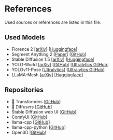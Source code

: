 # References

Used sources or references are listed in this file.

## Used Models

* Florence 2 [[arXiv](https://arxiv.org/abs/2311.06242)] [[Huggingface](https://huggingface.co/microsoft/Florence-2-large)]
* Segment Anything 2 [[Paper](https://ai.meta.com/research/publications/sam-2-segment-anything-in-images-and-videos/)] [[GitHub](https://github.com/facebookresearch/sam2)]
* Stable Diffusion 1.5 [[arXiv](https://arxiv.org/abs/2112.10752)] [[Huggingface](https://huggingface.co/stable-diffusion-v1-5/stable-diffusion-v1-5)]
* YOLO-World [[arXiv](https://arxiv.org/abs/2401.17270)] [[GitHub](https://github.com/AILab-CVC/YOLO-World)] [[Ultralytics GitHub](https://github.com/ultralytics/ultralytics)]
* YOLOv11-Pose [[Ultralytics](https://docs.ultralytics.com/models/yolo11/#key-features)] [[Ultralytics GitHub](https://github.com/ultralytics/ultralytics)]
* LLaMA-Mesh [[arXiv](https://arxiv.org/pdf/2411.09595)] [[Huggingface](https://huggingface.co/Zhengyi/LLaMA-Mesh)]

## Repositories

* 🤗 Transformers [[GitHub](https://github.com/huggingface/transformers)]
* 🤗 Diffusers [[GitHub](https://github.com/huggingface/transformers)]
* Stable Diffusion web UI [[GitHub](https://github.com/AUTOMATIC1111/stable-diffusion-webui)]
* ComfyUI [[GitHub](https://github.com/comfyanonymous/ComfyUI)]
* llama-cpp [[GitHub](https://github.com/ggerganov/llama.cpp)]
* llama-cpp-python [[GitHub](https://github.com/abetlen/llama-cpp-python)]
* Open3D [[GitHub](https://github.com/isl-org/Open3D)]
